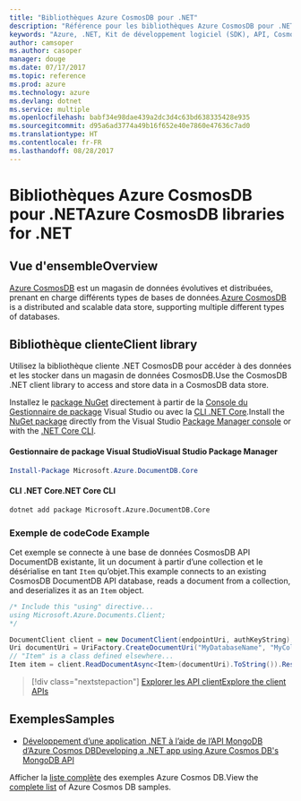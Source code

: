 ```yaml
---
title: "Bibliothèques Azure CosmosDB pour .NET"
description: "Référence pour les bibliothèques Azure CosmosDB pour .NET"
keywords: "Azure, .NET, Kit de développement logiciel (SDK), API, CosmosDB"
author: camsoper
ms.author: casoper
manager: douge
ms.date: 07/17/2017
ms.topic: reference
ms.prod: azure
ms.technology: azure
ms.devlang: dotnet
ms.service: multiple
ms.openlocfilehash: babf34e98dae439a2dc3d4c63bd638335428e935
ms.sourcegitcommit: d95a6ad3774a49b16f652e40e7860e47636c7ad0
ms.translationtype: HT
ms.contentlocale: fr-FR
ms.lasthandoff: 08/28/2017
---
```

# <a name="azure-cosmosdb-libraries-for-net"></a><span data-ttu-id="0a9d5-104">Bibliothèques Azure CosmosDB pour .NET</span><span class="sxs-lookup"><span data-stu-id="0a9d5-104">Azure CosmosDB libraries for .NET</span></span>

## <a name="overview"></a><span data-ttu-id="0a9d5-105">Vue d'ensemble</span><span class="sxs-lookup"><span data-stu-id="0a9d5-105">Overview</span></span>

<span data-ttu-id="0a9d5-106">[Azure CosmosDB](https://docs.microsoft.com/azure/cosmos-db/introduction) est un magasin de données évolutives et distribuées, prenant en charge différents types de bases de données.</span><span class="sxs-lookup"><span data-stu-id="0a9d5-106">[Azure CosmosDB](https://docs.microsoft.com/azure/cosmos-db/introduction) is a distributed and scalable data store, supporting multiple different types of databases.</span></span>

## <a name="client-library"></a><span data-ttu-id="0a9d5-107">Bibliothèque cliente</span><span class="sxs-lookup"><span data-stu-id="0a9d5-107">Client library</span></span>

<span data-ttu-id="0a9d5-108">Utilisez la bibliothèque cliente .NET CosmosDB pour accéder à des données et les stocker dans un magasin de données CosmosDB.</span><span class="sxs-lookup"><span data-stu-id="0a9d5-108">Use the CosmosDB .NET client library to access and store data in a CosmosDB data store.</span></span>

<span data-ttu-id="0a9d5-109">Installez le [package NuGet](https://www.nuget.org/packages/Microsoft.Azure.DocumentDB.Core) directement à partir de la [Console du Gestionnaire de package][PackageManager] Visual Studio ou avec la [CLI .NET Core][DotNetCLI].</span><span class="sxs-lookup"><span data-stu-id="0a9d5-109">Install the [NuGet package](https://www.nuget.org/packages/Microsoft.Azure.DocumentDB.Core) directly from the Visual Studio [Package Manager console][PackageManager] or with the [.NET Core CLI][DotNetCLI].</span></span>

#### <a name="visual-studio-package-manager"></a><span data-ttu-id="0a9d5-110">Gestionnaire de package Visual Studio</span><span class="sxs-lookup"><span data-stu-id="0a9d5-110">Visual Studio Package Manager</span></span>

```powershell
Install-Package Microsoft.Azure.DocumentDB.Core
```

#### <a name="net-core-cli"></a><span data-ttu-id="0a9d5-111">CLI .NET Core</span><span class="sxs-lookup"><span data-stu-id="0a9d5-111">.NET Core CLI</span></span>

```bash
dotnet add package Microsoft.Azure.DocumentDB.Core
```

### <a name="code-example"></a><span data-ttu-id="0a9d5-112">Exemple de code</span><span class="sxs-lookup"><span data-stu-id="0a9d5-112">Code Example</span></span>

<span data-ttu-id="0a9d5-113">Cet exemple se connecte à une base de données CosmosDB API DocumentDB existante, lit un document à partir d’une collection et le désérialise en tant `Item` qu’objet.</span><span class="sxs-lookup"><span data-stu-id="0a9d5-113">This example connects to an existing CosmosDB DocumentDB API database, reads a document from a collection, and deserializes it as an `Item` object.</span></span>

```csharp
/* Include this "using" directive...
using Microsoft.Azure.Documents.Client;
*/

DocumentClient client = new DocumentClient(endpointUri, authKeyString);
Uri documentUri = UriFactory.CreateDocumentUri("MyDatabaseName", "MyCollectionName", "DocumentId");
// "Item" is a class defined elsewhere...
Item item = client.ReadDocumentAsync<Item>(documentUri).ToString()).Result;
```

> [!div class="nextstepaction"]
> [<span data-ttu-id="0a9d5-114">Explorer les API client</span><span class="sxs-lookup"><span data-stu-id="0a9d5-114">Explore the client APIs</span></span>](/dotnet/api/overview/azure/cosmosdb/client)

## <a name="samples"></a><span data-ttu-id="0a9d5-115">Exemples</span><span class="sxs-lookup"><span data-stu-id="0a9d5-115">Samples</span></span>

* [<span data-ttu-id="0a9d5-116">Développement d’une application .NET à l’aide de l’API MongoDB d’Azure Cosmos DB</span><span class="sxs-lookup"><span data-stu-id="0a9d5-116">Developing a .NET app using Azure Cosmos DB's MongoDB API</span></span>](https://azure.microsoft.com/en-us/resources/samples/azure-cosmos-db-mongodb-dotnet-getting-started/)

<span data-ttu-id="0a9d5-117">Afficher la [liste complète](https://azure.microsoft.com/en-us/resources/samples/?platform=dotnet&term=cosmosdb) des exemples Azure Cosmos DB.</span><span class="sxs-lookup"><span data-stu-id="0a9d5-117">View the [complete list](https://azure.microsoft.com/en-us/resources/samples/?platform=dotnet&term=cosmosdb) of Azure Cosmos DB samples.</span></span>

[PackageManager]: https://docs.microsoft.com/nuget/tools/package-manager-console
[DotNetCLI]: https://docs.microsoft.com/en-us/dotnet/core/tools/dotnet-add-package
